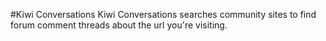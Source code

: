 #Kiwi Conversations
Kiwi Conversations searches community sites to find forum comment threads about the url you're visiting.